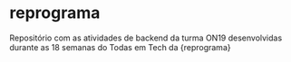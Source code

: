 # reprograma
Repositório com as atividades de backend da turma ON19 desenvolvidas durante as 18 semanas do Todas em Tech da {reprograma}
